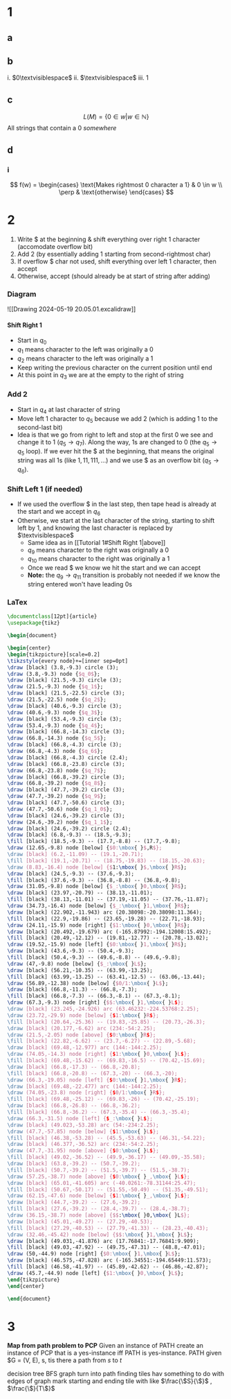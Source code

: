 # 1
## a
## b
i. $0\textvisiblespace$
ii. $\textvisiblespace$
iii. $1$
## c
$$
L(M) = \left\{ 0 \in w | w \in \mathbb{N} \right\}
$$
All strings that contain a 0 *somewhere*
## d
### i
$$
f(w) =
\begin{cases}
\text{Makes rightmost 0 character a 1}  & 0 \in w \\
\perp & \text{otherwise}
\end{cases}
$$
# 2
1. Write $ at the beginning & shift everything over right 1 character (accomodate overflow bit)
2. Add 2 (by essentially adding 1 starting from second-rightmost char)
3. If overflow $ char not used, shift everything over left 1 character, then accept
4. Otherwise, accept (should already be at start of string after adding)
### Diagram
![[Drawing 2024-05-19 20.05.01.excalidraw]]
#### Shift Right 1
- Start in $q_0$
- $q_1$ means character to the left was originally a $0$
- $q_2$ means character to the left was originally a $1$
- Keep writing the previous character on the current position until end
- At this point in $q_3$ we are at the empty to the right of string
### Add 2
- Start in $q_4$ at last character of string
- Move left 1 character to $q_5$ because we add 2 (which is adding 1 to the second-last bit)
- Idea is that we go from right to left and stop at the first $0$ we see and change it to $1$ ($q_5 \to q_7$). Along the way, $1$s are changed to $0$ (the $q_5 \to q_5$ loop). If we ever hit the $\$$ at the beginning, that means the original string was all $1$s (like $1, 11, 111, \ldots$) and we use $\$$ as an overflow bit ($q_5 \to q_6$).
### Shift Left 1 (if needed)
- If we used the overflow $\$$ in the last step, then tape head is already at the start and we accept in $q_6$
- Otherwise, we start at the last character of the string, starting to shift left by 1, and knowing the last character is replaced by $\textvisiblespace$
	- Same idea as in [[Tutorial 1#Shift Right 1|above]]
	- $q_9$ means character to the right was originally a 0
	- $q_{10}$ means character to the right was originally a 1
	- Once we read $\$$ we know we hit the start and we can accept
	- **Note:** the $q_9 \to q_{11}$ transition is probably not needed if we know the string entered won't have leading $0$s
### LaTex

```latex
\documentclass[12pt]{article}
\usepackage{tikz}

\begin{document}

\begin{center}
\begin{tikzpicture}[scale=0.2]
\tikzstyle{every node}+=[inner sep=0pt]
\draw [black] (3.8,-9.3) circle (3);
\draw (3.8,-9.3) node {$q_0$};
\draw [black] (21.5,-9.3) circle (3);
\draw (21.5,-9.3) node {$q_1$};
\draw [black] (21.5,-22.5) circle (3);
\draw (21.5,-22.5) node {$q_2$};
\draw [black] (40.6,-9.3) circle (3);
\draw (40.6,-9.3) node {$q_3$};
\draw [black] (53.4,-9.3) circle (3);
\draw (53.4,-9.3) node {$q_4$};
\draw [black] (66.8,-14.3) circle (3);
\draw (66.8,-14.3) node {$q_5$};
\draw [black] (66.8,-4.3) circle (3);
\draw (66.8,-4.3) node {$q_6$};
\draw [black] (66.8,-4.3) circle (2.4);
\draw [black] (66.8,-23.8) circle (3);
\draw (66.8,-23.8) node {$q_7$};
\draw [black] (66.8,-39.2) circle (3);
\draw (66.8,-39.2) node {$q_8$};
\draw [black] (47.7,-39.2) circle (3);
\draw (47.7,-39.2) node {$q_9$};
\draw [black] (47.7,-50.6) circle (3);
\draw (47.7,-50.6) node {$q_1_0$};
\draw [black] (24.6,-39.2) circle (3);
\draw (24.6,-39.2) node {$q_1_1$};
\draw [black] (24.6,-39.2) circle (2.4);
\draw [black] (6.8,-9.3) -- (18.5,-9.3);
\fill [black] (18.5,-9.3) -- (17.7,-8.8) -- (17.7,-9.8);
\draw (12.65,-9.8) node [below] {$0:\mbox{ }$,R$};
\draw [black] (6.2,-11.09) -- (19.1,-20.71);
\fill [black] (19.1,-20.71) -- (18.75,-19.83) -- (18.15,-20.63);
\draw (8.83,-16.4) node [below] {$1:\mbox{ }$,\mbox{ }R$};
\draw [black] (24.5,-9.3) -- (37.6,-9.3);
\fill [black] (37.6,-9.3) -- (36.8,-8.8) -- (36.8,-9.8);
\draw (31.05,-9.8) node [below] {$_:\mbox{ }0,\mbox{ }R$};
\draw [black] (23.97,-20.79) -- (38.13,-11.01);
\fill [black] (38.13,-11.01) -- (37.19,-11.05) -- (37.76,-11.87);
\draw (34.73,-16.4) node [below] {$_:\mbox{ }1,\mbox{ }R$};
\draw [black] (22.902,-11.943) arc (20.38098:-20.38098:11.364);
\fill [black] (22.9,-19.86) -- (23.65,-19.28) -- (22.71,-18.93);
\draw (24.11,-15.9) node [right] {$1:\mbox{ }0,\mbox{ }R$};
\draw [black] (20.492,-19.679) arc (-165.87992:-194.12008:15.492);
\fill [black] (20.49,-12.12) -- (19.81,-12.77) -- (20.78,-13.02);
\draw (19.52,-15.9) node [left] {$0:\mbox{ }1,\mbox{ }R$};
\draw [black] (43.6,-9.3) -- (50.4,-9.3);
\fill [black] (50.4,-9.3) -- (49.6,-8.8) -- (49.6,-9.8);
\draw (47,-9.8) node [below] {$_:\mbox{ }L$};
\draw [black] (56.21,-10.35) -- (63.99,-13.25);
\fill [black] (63.99,-13.25) -- (63.41,-12.5) -- (63.06,-13.44);
\draw (56.89,-12.38) node [below] {$0/1:\mbox{ }L$};
\draw [black] (66.8,-11.3) -- (66.8,-7.3);
\fill [black] (66.8,-7.3) -- (66.3,-8.1) -- (67.3,-8.1);
\draw (67.3,-9.3) node [right] {$$:\mbox{ }1,\mbox{ }L$};
\draw [black] (23.245,-24.926) arc (63.46232:-224.53768:2.25);
\draw (23.72,-29.9) node [below] {$1:\mbox{ }R$};
\fill [black] (20.64,-25.36) -- (19.83,-25.85) -- (20.73,-26.3);
\draw [black] (20.177,-6.62) arc (234:-54:2.25);
\draw (21.5,-2.05) node [above] {$0:\mbox{ }R$};
\fill [black] (22.82,-6.62) -- (23.7,-6.27) -- (22.89,-5.68);
\draw [black] (69.48,-12.977) arc (144:-144:2.25);
\draw (74.05,-14.3) node [right] {$1:\mbox{ }0,\mbox{ }L$};
\fill [black] (69.48,-15.62) -- (69.83,-16.5) -- (70.42,-15.69);
\draw [black] (66.8,-17.3) -- (66.8,-20.8);
\fill [black] (66.8,-20.8) -- (67.3,-20) -- (66.3,-20);
\draw (66.3,-19.05) node [left] {$0:\mbox{ }1,\mbox{ }R$};
\draw [black] (69.48,-22.477) arc (144:-144:2.25);
\draw (74.05,-23.8) node [right] {$0/1:\mbox{ }R$};
\fill [black] (69.48,-25.12) -- (69.83,-26) -- (70.42,-25.19);
\draw [black] (66.8,-26.8) -- (66.8,-36.2);
\fill [black] (66.8,-36.2) -- (67.3,-35.4) -- (66.3,-35.4);
\draw (66.3,-31.5) node [left] {$_:\mbox{ }L$};
\draw [black] (49.023,-53.28) arc (54:-234:2.25);
\draw (47.7,-57.85) node [below] {$1:\mbox{ }L$};
\fill [black] (46.38,-53.28) -- (45.5,-53.63) -- (46.31,-54.22);
\draw [black] (46.377,-36.52) arc (234:-54:2.25);
\draw (47.7,-31.95) node [above] {$0:\mbox{ }L$};
\fill [black] (49.02,-36.52) -- (49.9,-36.17) -- (49.09,-35.58);
\draw [black] (63.8,-39.2) -- (50.7,-39.2);
\fill [black] (50.7,-39.2) -- (51.5,-39.7) -- (51.5,-38.7);
\draw (57.25,-38.7) node [above] {$0:\mbox{ }_,\mbox{ }L$};
\draw [black] (65.01,-41.605) arc (-40.0261:-78.31144:25.47);
\fill [black] (50.67,-50.17) -- (51.55,-50.49) -- (51.35,-49.51);
\draw (62.15,-47.6) node [below] {$1:\mbox{ }_,\mbox{ }L$};
\draw [black] (44.7,-39.2) -- (27.6,-39.2);
\fill [black] (27.6,-39.2) -- (28.4,-39.7) -- (28.4,-38.7);
\draw (36.15,-38.7) node [above] {$$:\mbox{ }0,\mbox{ }L$};
\draw [black] (45.01,-49.27) -- (27.29,-40.53);
\fill [black] (27.29,-40.53) -- (27.79,-41.33) -- (28.23,-40.43);
\draw (32.46,-45.42) node [below] {$$:\mbox{ }1,\mbox{ }L$};
\draw [black] (49.031,-41.876) arc (17.76841:-17.76841:9.909);
\fill [black] (49.03,-47.92) -- (49.75,-47.31) -- (48.8,-47.01);
\draw (50,-44.9) node [right] {$0:\mbox{ }1,\mbox{ }L$};
\draw [black] (46.575,-47.828) arc (-165.34551:-194.65449:11.573);
\fill [black] (46.58,-41.97) -- (45.89,-42.62) -- (46.86,-42.87);
\draw (45.7,-44.9) node [left] {$1:\mbox{ }0,\mbox{ }L$};
\end{tikzpicture}
\end{center}

\end{document}
```


# 3
**Map from path problem to PCP**
Given an instance of PATH create an instance of PCP that is a yes-instance iff PATH is yes-instance.
PATH given $G = (V, E), s, tis there a path from $s$ to $t$

decision tree BFS
graph turn into path finding
tiles hav something to do with edges of graph
mark starting and ending tile with like $\frac{\$S}{\$}$ , $\frac{\$}{T\$}$ 
